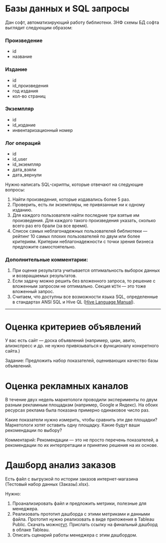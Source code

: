 # Базы данных и SQL запросы

Дан софт, автоматизирующий работу библиотеки. 3НФ схемы БД софта выглядит следующим образом:

### Произведение
- id
- название

### Издание
- id
- id_произведения
- год издания
- кол-во страниц

### Экземпляр
- id
- id_издание
- инвентаризационный номер

### Лог операций
- id
- id_user
- id_экземпляр
- дата_взяли
- дата_вернули

Нужно написать SQL-скрипты, которые отвечают на следующие вопросы:

1. Найти произведения, которые издавались более 5 раз.
2. Проверить, есть ли экземпляры, не привязанные ни к одному изданию.
3. Для каждого пользователя найти последние три взятые им произведения. Для каждого такого произведения указать, сколько всего раз его брали (за все время).
4. Список самых неблагонадежных пользователей библиотеки — рейтинг 10 самых плохих пользователей по двум или более критериям. Критерии неблагонадежности с точки зрения бизнеса предложите самостоятельно.

### Дополнительные комментарии:
1. При оценке результата учитывается оптимальность выборок данных и возвращаемых результатов.
2. Если задачу можно решить без вложенного запроса, то решение с вложенным запросом не оптимально. Секция `WITH` — это тоже вложенный запрос.
3. Считаем, что доступны все возможности языка SQL, определенные в стандартах ANSI SQL и Hive QL ([Hive Language Manual](https://cwiki.apache.org/confluence/display/Hive/LanguageManual)).

---

# Оценка критериев объявлений

У вас есть сайт — доска объявлений (например, циан, авито, алиэкспресс и др. не нужно привязываться к функционалу конкретного сайта.)

Задание: Предложить набор показателей, оценивающих качество базы объявлений.

# Оценка рекламных каналов

В течение двух недель маркетологи проводили эксперименты по двум разным рекламным площадкам (например, Google и Яндекс). На обоих ресурсах реклама была показана примерно одинаковое число раз.

Какие показатели нужно измерить, чтобы сравнить эти две площадки? Маркетологи хотят оставить одну площадку. Какие будут ваши рекомендации по выбору?

Комментарий: Рекомендации — это не просто перечень показателей, а рекомендации по их интерпретации и принятию решения на их основе.

# Дашборд анализ заказов

Есть файл с выгрузкой по истории заказов интернет-магазина (Тестовый набор данных (Заказы).xlsx).

Нужно:
1. Проанализировать файл и предложить метрики, полезные для менеджера.
2. Реализовать прототип дашборда с этими метриками и данными файла. Прототип нужно реализовать в виде приложения в Tableau Public. Скачать можно[тут](https://public.tableau.com/en-us/s/). Прислать ссылку на финальный дашборд в облаке Tableau.
3. Описать сценарий работы менеджера с этим дашбордом.
